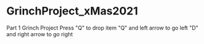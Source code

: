 # GrinchProject_xMas2021
Part 1 Grinch Project
Press "Q" to drop item
"Q" and left arrow to go left "D" and right arrow to go right
